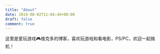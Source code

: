 ```yaml
---
title: "About"
date: 2019-08-02T11:04:49+08:00
draft: false
comment: true
---
```


这里是爱玩游戏:video_game:维克多的博客，喜欢玩游戏和看电影，PS/PC，欢迎一起搞机！
